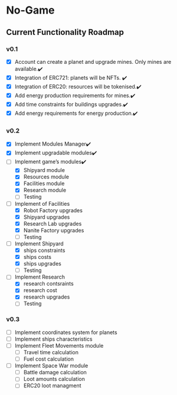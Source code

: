 # No-Game

## Current Functionality Roadmap

### v0.1

- [x] Account can create a planet and upgrade mines. Only mines are available.:heavy_check_mark:
- [x] Integration of ERC721: planets will be NFTs. :heavy_check_mark:
- [x] Integration of ERC20: resources will be tokenised.:heavy_check_mark:
- [x] Add energy production requirements for mines.:heavy_check_mark:
- [x] Add time constraints for buildings upgrades.:heavy_check_mark:
- [x] Add energy requirements for energy production.:heavy_check_mark:

### v0.2

- [x] Implement Modules Manager:heavy_check_mark:
- [x] Implement upgradable modules:heavy_check_mark:
- [ ] Implement game’s modules:heavy_check_mark:
  - [x] Shipyard module
  - [x] Resources module
  - [x] Facilities module
  - [x] Research module
  - [ ] Testing
- [ ] Implement of Facilities
  - [x] Robot Factory upgrades
  - [x] Shipyard upgrades
  - [x] Research Lab upgrades
  - [x] Nanite Factory upgrades
  - [ ] Testing
- [ ] Implement Shipyard
  - [x] ships constraints
  - [x] ships costs
  - [x] ships upgrades
  - [ ] Testing
- [ ] Implement Research
  - [x] research contsraints
  - [x] research cost
  - [x] research upgrades
  - [ ] Testing

### v0.3

- [ ] Implement coordinates system for planets
- [ ] Implement ships characteristics
- [ ] Implement Fleet Movements module
  - [ ] Travel time calculation
  - [ ] Fuel cost calculation
- [ ] Implement Space War module
  - [ ] Battle damage calculation
  - [ ] Loot amounts calculation
  - [ ] ERC20 loot managment
